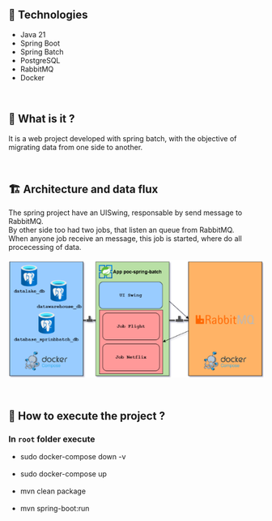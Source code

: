 ## 📌 Technologies
- Java 21
- Spring Boot
- Spring Batch
- PostgreSQL
- RabbitMQ
- Docker

<br>

## 🎯 What is it ?
It is a web project developed with spring batch, with the objective of migrating data from one side to another.

<br>

## 🏗 Architecture and data flux 
The spring project have an UISwing, responsable by send message to RabbitMQ.\
By other side too had two jobs, that listen an queue from RabbitMQ.\
When anyone job receive an message, this job is started, where do all procecessing of data. <br><br>
![](https://github.com/lucianoortizsilva/poc-spring-batch/blob/b02f8c8af8063531aa225c2eb1eb98e1677614f4/src/main/resources/static/573px263px_architecture.png?raw=true)

<br>

## 🚀 How to execute the project ?

### In ``root`` folder execute

- sudo docker-compose down -v <br><br>
- sudo docker-compose up <br><br>
- mvn clean package <br><br>
- mvn spring-boot:run <br><br>
